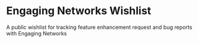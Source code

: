 # Engaging Networks Wishlist
A public wishlist for tracking feature enhancement request and bug reports with Engaging Networks

